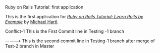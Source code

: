  Ruby on Rails Tutorial: first application

This is the first application for
[*Ruby on Rails Tutorial: Learn Rails by Example*](http://railstutorial.org/) 
by [Michael Hartl](http://michaelhartl.com/).



Conflict-1  This is the First Commit line in Testing -1 branch

-----> This is the second commit line in Testing-1 branch after merge of Test-2 branch in Master